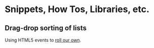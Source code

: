Snippets, How Tos, Libraries, etc.
==================================

Drag-drop sorting of lists
--------------------------

Using HTML5 events to [roll our own](http://webcloud.se/sortable-list-component-react-js/).
